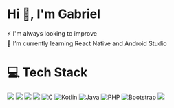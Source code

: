 # Hi 👋, I'm Gabriel 

<p align="left">
  ⚡ I'm always looking to improve<br>
  🔭 I’m currently learning React Native and Android Studio
</p>

# 💻 Tech Stack
[<img src="https://img.shields.io/badge/JavaScript-F7DF1E?style=for-the-badge&logo=javascript&logoColor=black" />](https://devdocs.io/javascript/)
[<img src="https://img.shields.io/badge/HTML5-E34F26?style=for-the-badge&logo=html5&logoColor=white" />](https://developer.mozilla.org/pt-BR/docs/Web/HTML)
[<img src="https://img.shields.io/badge/CSS3-1572B6?style=for-the-badge&logo=css3&logoColor=white" />](https://developer.mozilla.org/pt-BR/docs/Web/CSS)
[<img src="https://img.shields.io/badge/jQuery-0769AD?style=for-the-badge&logo=jquery&logoColor=white" />](https://jquery.com/)
![C](https://img.shields.io/badge/c-%2300599C.svg?style=for-the-badge&logo=c&logoColor=white)  ![Kotlin](https://img.shields.io/badge/kotlin-%230095D5.svg?style=for-the-badge&logo=kotlin&logoColor=white) ![Java](https://img.shields.io/badge/java-%23ED8B00.svg?style=for-the-badge&logo=java&logoColor=white) ![PHP](https://img.shields.io/badge/php-%23777BB4.svg?style=for-the-badge&logo=php&logoColor=white) ![Bootstrap](https://img.shields.io/badge/bootstrap-%23563D7C.svg?style=for-the-badge&logo=bootstrap&logoColor=white)
[<img src="https://img.shields.io/badge/jQuery-0769AD?style=for-the-badge&logo=jquery&logoColor=white" />](https://jquery.com/)


